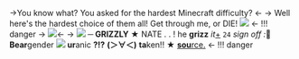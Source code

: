 ->You know what? You asked for the hardest Minecraft difficulty? <-
-> Well here's the hardest choice of them all! Get through me, or DIE! ![](https://watermelon.crd.co/assets/images/gallery02/f26db027.gif?v=d32cbf10) <-
!!! danger
-> ![](https://64.media.tumblr.com/f9b34cc48f17a77df4b7efbbf37de8b6/c27b0976fbab02e0-7d/s500x750/38189abe2e44eb50efb59c6e5eb70e9be545075f.jpg)<-
-> ![](https://goldenkamuy.crd.co/assets/images/gallery17/2fae38c3.gif?v=53e72adc) **─ GRIZZLY** ★ NATE . . !
he **grizz** *it*[+](https://rentry.co/grizzhoard) `24` *sign off :*🐻
**Bear**gender ![](https://watermelon.crd.co/assets/images/gallery02/9c03f089.gif?v=d32cbf10) **ur**anic **?!?**
**(＞∀＜)** **ta**ken!! ★ [**sou**rce.](https://slimecicle.fandom.com/wiki/Slimecicle_Cinematic_Universe) <-
!!! danger
